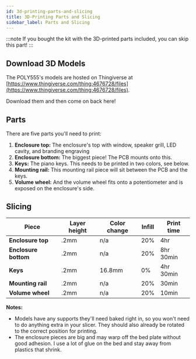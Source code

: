 ```yaml
---
id: 3d-printing-parts-and-slicing
title: 3D-Printing Parts and Slicing
sidebar_label: Parts and Slicing
---
```


:::note
If you bought the kit with the 3D-printed parts included, you can skip this part!
:::

## Download 3D Models

The POLY555's models are hosted on Thingiverse at [https://www.thingiverse.com/thing:4676728/files](https://www.thingiverse.com/thing:4676728/files).

Download them and then come on back here!

## Parts

There are five parts you'll need to print:

1. **Enclosure top:**
   The enclosure's top with window, speaker grill, LED cavity, and branding engraving
2. **Enclosure bottom:**
   The biggest piece! The PCB mounts onto this.
3. **Keys:**
   The piano keys. This needs to be printed in two colors, see below.
4. **Mounting rail:**
   This mounting rail piece will sit between the PCB and the keys.
5. **Volume wheel:**
   And the volume wheel fits onto a potentiometer and is exposed on the enclosure's side.

## Slicing

| Piece                | Layer height | Color change | Infill | Print time |
| -------------------- | ------------ | ------------ | ------ | ---------- |
| **Enclosure top**    | .2mm         | n/a          | 20%    | 4hr        |
| **Enclosure bottom** | .2mm         | n/a          | 20%    | 8hr 30min  |
| **Keys**             | .2mm         | 16.8mm       | 0%     | 4hr 30min  |
| **Mounting rail**    | .2mm         | n/a          | 20%    | 30min      |
| **Volume wheel**     | .2mm         | n/a          | 20%    | 10min      |

**Notes:**

- Models have any supports they'll need baked right in, so you won't need to do anything extra in your slicer. They should also already be rotated to the correct position for printing.
- The enclosure pieces are big and may warp off the bed plate without good adhesion. I use a lot of glue on the bed and stay away from plastics that shrink.
